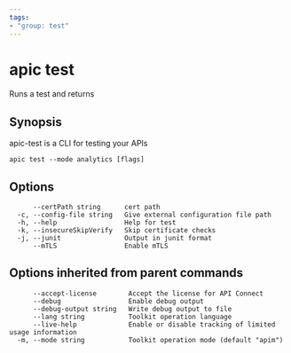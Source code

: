 ```yaml
---
tags:
- "group: test"
---
```

# apic test

Runs a test and returns

## Synopsis

apic-test is a CLI for testing your APIs

```
apic test --mode analytics [flags]
```


## Options

```
      --certPath string      cert path
  -c, --config-file string   Give external configuration file path
  -h, --help                 Help for test
  -k, --insecureSkipVerify   Skip certificate checks
  -j, --junit                Output in junit format
      --mTLS                 Enable mTLS
```

## Options inherited from parent commands

```
      --accept-license        Accept the license for API Connect
      --debug                 Enable debug output
      --debug-output string   Write debug output to file
      --lang string           Toolkit operation language
      --live-help             Enable or disable tracking of limited usage information
  -m, --mode string           Toolkit operation mode (default "apim")
```
